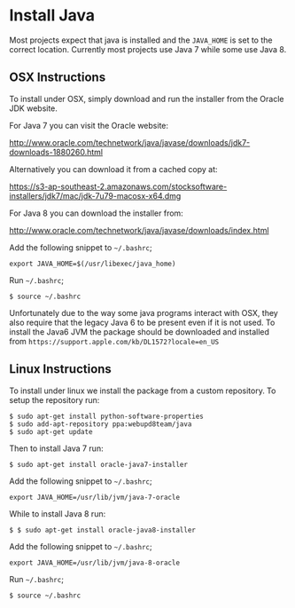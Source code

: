 # Install Java

Most projects expect that java is installed and the ``JAVA_HOME`` is set to the correct location.
Currently most projects use Java 7 while some use Java 8.

## OSX Instructions

To install under OSX, simply download and run the installer from the Oracle JDK website.

For Java 7 you can visit the Oracle website:

<http://www.oracle.com/technetwork/java/javase/downloads/jdk7-downloads-1880260.html>

Alternatively you can download it from a cached copy at:

<https://s3-ap-southeast-2.amazonaws.com/stocksoftware-installers/jdk7/mac/jdk-7u79-macosx-x64.dmg>

For Java 8 you can download the installer from:

<http://www.oracle.com/technetwork/java/javase/downloads/index.html>

Add the following snippet to `~/.bashrc`;

    export JAVA_HOME=$(/usr/libexec/java_home)

Run `~/.bashrc`;

    $ source ~/.bashrc

Unfortunately due to the way some java programs interact with OSX, they also require that the legacy Java 6
to be present even if it is not used. To install the Java6 JVM the package should be downloaded and installed
from `https://support.apple.com/kb/DL1572?locale=en_US`

## Linux Instructions

To install under linux we install the package from a custom repository. To setup the repository run:

    $ sudo apt-get install python-software-properties
    $ sudo add-apt-repository ppa:webupd8team/java
    $ sudo apt-get update

Then to install Java 7 run:

    $ sudo apt-get install oracle-java7-installer

Add the following snippet to `~/.bashrc`;

    export JAVA_HOME=/usr/lib/jvm/java-7-oracle

While to install Java 8 run:

    $ $ sudo apt-get install oracle-java8-installer

Add the following snippet to `~/.bashrc`;

    export JAVA_HOME=/usr/lib/jvm/java-8-oracle

Run `~/.bashrc`;

    $ source ~/.bashrc
